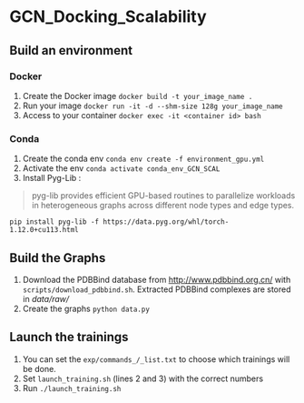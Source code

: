 # GCN_Docking_Scalability

## Build an environment
### Docker
1. Create the Docker image `docker build -t your_image_name .`
2. Run your image `docker run -it -d --shm-size 128g your_image_name`
3. Access to your container `docker exec -it <container id> bash`

### Conda

1. Create the conda env `conda env create -f environment_gpu.yml`
2. Activate the env `conda activate conda_env_GCN_SCAL`
3. Install Pyg-Lib :
> pyg-lib provides efficient GPU-based routines to parallelize workloads in heterogeneous graphs across different node types and edge types.

`pip install pyg-lib -f https://data.pyg.org/whl/torch-1.12.0+cu113.html`

## Build the Graphs
1. Download the PDBBind database from http://www.pdbbind.org.cn/ with `scripts/download_pdbbind.sh`. Extracted PDBBind complexes are stored in *data/raw/*
2. Create the graphs `python data.py`

## Launch the trainings
1. You can set the `exp/commands_/_list.txt` to choose which trainings will be done.
2. Set `launch_training.sh` (lines 2 and 3) with the correct numbers
3. Run `./launch_training.sh`
